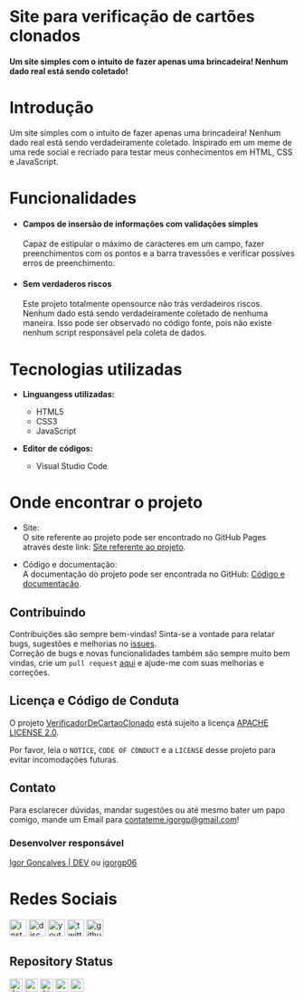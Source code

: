 # Site para verificação de cartões clonados   

#### Um site simples com o intuito de fazer apenas uma brincadeira! Nenhum dado real está sendo coletado!    

# Introdução  

Um site simples com o intuito de fazer apenas uma brincadeira! Nenhum dado real está sendo verdadeiramente coletado. Inspirado em um meme de uma rede social e recriado para testar meus conhecimentos em HTML, CSS e JavaScript.    

# Funcionalidades    

- #### Campos de insersão de informações com validações simples    
    Capaz de estipular o máximo de caracteres em um campo, fazer preenchimentos com os pontos e a barra travessões e verificar possíves erros de preenchimento.   

- #### Sem verdaderos riscos   
    Este projeto totalmente opensource não trás verdadeiros riscos. Nenhum dado está sendo verdadeiramente coletado de nenhuma maneira. Isso pode ser observado no código fonte, pois não existe nenhum script responsável pela coleta de dados.    

# Tecnologias utilizadas    

- **Linguangess utilizadas:**   
  - HTML5   
  - CSS3   
  - JavaScript   

- **Editor de códigos:**   
  - Visual Studio Code   

# Onde encontrar o projeto   

- Site:   
    O site referente ao projeto pode ser encontrado no GitHub Pages através deste link: [Site referente ao projeto](https://igorgp06.github.io/VerificadorDeCartaoClonado/).  

- Código e documentação:   
    A documentação do projeto pode ser encontrada no GitHub: [Código e documentação](https://github.com/igorgp06/VerificadorDeCartaoClonado).   

## Contribuindo
Contribuições são sempre bem-vindas! Sinta-se a vontade para relatar bugs, sugestões e melhorias no [issues](https://github.com/igorgp06/VerificadorDeCartaoClonado/issues).  
Correção de bugs e novas funcionalidades também são sempre muito bem vindas, crie um `pull request` [aqui](https://github.com/igorgp06/VerificadorDeCartaoClonado/pulls) e ajude-me com suas melhorias e correções.
## Licença e Código de Conduta
O projeto [VerificadorDeCartaoClonado](https://github.com/igorgp06/cartaoclonado) está sujeito a licença [APACHE LICENSE 2.0](https://www.apache.org/licenses/LICENSE-2.0).  

Por favor, leia o `NOTICE`, `CODE OF CONDUCT` e a `LICENSE` desse projeto para evitar incomodações futuras.  

## Contato  
Para esclarecer dúvidas, mandar sugestões ou até mesmo bater um papo comigo, mande um Email para contateme.igorgp@gmail.com!

### Desenvolver responsável

[Igor Gonçalves | DEV](https://igdeveloper.com.br) ou [igorgp06](https://github.com/igorgp06)

# Redes Sociais

<div align="left">
  <a href="https://www.instagram.com/igorgp.06/" target="_blank"> <img src="https://img.shields.io/static/v1?message=Instagram&logo=instagram&label=&color=E4405F&logoColor=white&labelColor=&style=for-the-badge" height="30" alt="instagram logo"/></a>
  <a href="https://discord.com/channels/@me" target="_blank"> <img src="https://img.shields.io/static/v1?message=Discord&logo=discord&label=&color=7289DA&logoColor=white&labelColor=&style=for-the-badge" height="30" alt="discord logo"></a>
  <a href="https://www.youtube.com/channel/UCka20SjP7fwABfHGbt_xwjg" target="_blank"> <img src="https://img.shields.io/static/v1?message=Youtube&logo=youtube&label=&color=FF0000&logoColor=white&labelColor=&style=for-the-badge" height="30" alt="youtube logo"/></a>
  <a href="https://twitter.com/igorgp06" target="_blank"> <img src="https://img.shields.io/static/v1?message=Twitter&logo=twitter&label=&color=1DA1F2&logoColor=white&labelColor=&style=for-the-badge" height="30" alt="twitter logo"/></a>
  <a href="https://github.com/igorgp06" target="_blank"> <img src="https://img.shields.io/badge/GitHub-100000?style=for-the-badge&logo=github&logoColor=white" height="30" alt="github logo"/></a>
</div>

## Repository Status   

<div align="left">
  <img alt="GitHub top language" src="https://img.shields.io/github/languages/top/igorgp06/VerificadorDeCartaoClonado?style=for-the-badge&color=%23FFED00" height="23">

   <img src="https://img.shields.io/github/last-commit/igorgp06/VerificadorDeCartaoClonado?display_timestamp=author&style=for-the-badge&color=%23FF00D7" height="23" alt="last-commit">

   <img alt="GitHub forks" src="https://img.shields.io/github/forks/igorgp06/VerificadorDeCartaoClonado?style=for-the-badge&color=%230DFFA2" height="23"/>

   <img src="https://img.shields.io/github/watchers/igorgp06/VerificadorDeCartaoClonado?style=for-the-badge&color=%230C2EE8" height="23" alt="watchers"/>

   <img src="https://img.shields.io/github/license/igorgp06/VerificadorDeCartaoClonado?style=for-the-badge" height="23" alt=" apache license"/>
</div>
